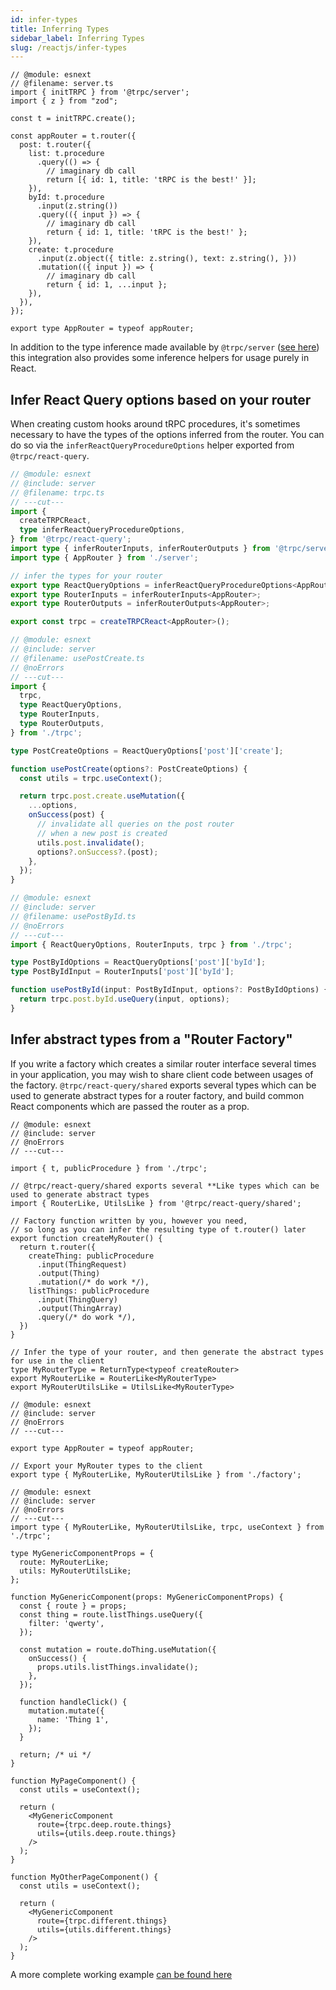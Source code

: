 ```yaml
---
id: infer-types
title: Inferring Types
sidebar_label: Inferring Types
slug: /reactjs/infer-types
---
```


<!-- Reusable snippet -->

```twoslash include server
// @module: esnext
// @filename: server.ts
import { initTRPC } from '@trpc/server';
import { z } from "zod";

const t = initTRPC.create();

const appRouter = t.router({
  post: t.router({
    list: t.procedure
      .query(() => {
        // imaginary db call
        return [{ id: 1, title: 'tRPC is the best!' }];
    }),
    byId: t.procedure
      .input(z.string())
      .query(({ input }) => {
        // imaginary db call
        return { id: 1, title: 'tRPC is the best!' };
    }),
    create: t.procedure
      .input(z.object({ title: z.string(), text: z.string(), }))
      .mutation(({ input }) => {
        // imaginary db call
        return { id: 1, ...input };
    }),
  }),
});

export type AppRouter = typeof appRouter;
```

In addition to the type inference made available by `@trpc/server` ([see here](/docs/client/infer-types)) this integration also provides some inference helpers for usage purely in React.

## Infer React Query options based on your router

When creating custom hooks around tRPC procedures, it's sometimes necessary to have the types of the options inferred from the router. You can do so via the `inferReactQueryProcedureOptions` helper exported from `@trpc/react-query`.

```ts twoslash title='trpc.ts'
// @module: esnext
// @include: server
// @filename: trpc.ts
// ---cut---
import {
  createTRPCReact,
  type inferReactQueryProcedureOptions,
} from '@trpc/react-query';
import type { inferRouterInputs, inferRouterOutputs } from '@trpc/server';
import type { AppRouter } from './server';

// infer the types for your router
export type ReactQueryOptions = inferReactQueryProcedureOptions<AppRouter>;
export type RouterInputs = inferRouterInputs<AppRouter>;
export type RouterOutputs = inferRouterOutputs<AppRouter>;

export const trpc = createTRPCReact<AppRouter>();
```

```ts twoslash title='usePostCreate.ts'
// @module: esnext
// @include: server
// @filename: usePostCreate.ts
// @noErrors
// ---cut---
import {
  trpc,
  type ReactQueryOptions,
  type RouterInputs,
  type RouterOutputs,
} from './trpc';

type PostCreateOptions = ReactQueryOptions['post']['create'];

function usePostCreate(options?: PostCreateOptions) {
  const utils = trpc.useContext();

  return trpc.post.create.useMutation({
    ...options,
    onSuccess(post) {
      // invalidate all queries on the post router
      // when a new post is created
      utils.post.invalidate();
      options?.onSuccess?.(post);
    },
  });
}
```

```ts twoslash title='usePostById.ts'
// @module: esnext
// @include: server
// @filename: usePostById.ts
// @noErrors
// ---cut---
import { ReactQueryOptions, RouterInputs, trpc } from './trpc';

type PostByIdOptions = ReactQueryOptions['post']['byId'];
type PostByIdInput = RouterInputs['post']['byId'];

function usePostById(input: PostByIdInput, options?: PostByIdOptions) {
  return trpc.post.byId.useQuery(input, options);
}
```

## Infer abstract types from a "Router Factory"

If you write a factory which creates a similar router interface several times in your application, you may wish to share client code between usages of the factory. `@trpc/react-query/shared` exports several types which can be used to generate abstract types for a router factory, and build common React components which are passed the router as a prop.

```tsx twoslash title='api/factory.ts'
// @module: esnext
// @include: server
// @noErrors
// ---cut---

import { t, publicProcedure } from './trpc';

// @trpc/react-query/shared exports several **Like types which can be used to generate abstract types
import { RouterLike, UtilsLike } from '@trpc/react-query/shared';

// Factory function written by you, however you need,
// so long as you can infer the resulting type of t.router() later
export function createMyRouter() {
  return t.router({
    createThing: publicProcedure
      .input(ThingRequest)
      .output(Thing)
      .mutation(/* do work */),
    listThings: publicProcedure
      .input(ThingQuery)
      .output(ThingArray)
      .query(/* do work */),
  })
}

// Infer the type of your router, and then generate the abstract types for use in the client
type MyRouterType = ReturnType<typeof createRouter>
export MyRouterLike = RouterLike<MyRouterType>
export MyRouterUtilsLike = UtilsLike<MyRouterType>
```

```tsx twoslash title='api/server.ts'
// @module: esnext
// @include: server
// @noErrors
// ---cut---

export type AppRouter = typeof appRouter;

// Export your MyRouter types to the client
export type { MyRouterLike, MyRouterUtilsLike } from './factory';
```

```tsx twoslash title='frontend/usePostCreate.ts'
// @module: esnext
// @include: server
// @noErrors
// ---cut---
import type { MyRouterLike, MyRouterUtilsLike, trpc, useContext } from './trpc';

type MyGenericComponentProps = {
  route: MyRouterLike;
  utils: MyRouterUtilsLike;
};

function MyGenericComponent(props: MyGenericComponentProps) {
  const { route } = props;
  const thing = route.listThings.useQuery({
    filter: 'qwerty',
  });

  const mutation = route.doThing.useMutation({
    onSuccess() {
      props.utils.listThings.invalidate();
    },
  });

  function handleClick() {
    mutation.mutate({
      name: 'Thing 1',
    });
  }

  return; /* ui */
}

function MyPageComponent() {
  const utils = useContext();

  return (
    <MyGenericComponent
      route={trpc.deep.route.things}
      utils={utils.deep.route.things}
    />
  );
}

function MyOtherPageComponent() {
  const utils = useContext();

  return (
    <MyGenericComponent
      route={trpc.different.things}
      utils={utils.different.things}
    />
  );
}
```

A more complete working example [can be found here](https://github.com/trpc/trpc/tree/main/packages/tests/server/react/polymorphism.test.tsx)
